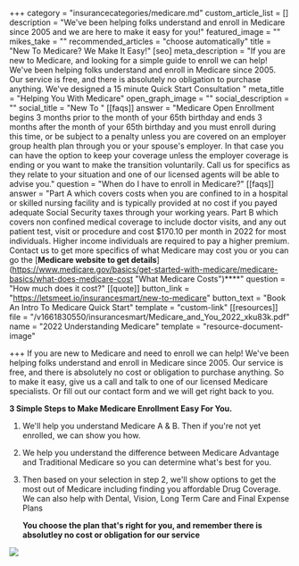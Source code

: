 +++
category = "insurancecategories/medicare.md"
custom_article_list = []
description = "We've been helping folks understand and enroll in Medicare since 2005 and we are here to make it easy for you!"
featured_image = ""
mikes_take = ""
recommended_articles = "choose automatically"
title = "New To Medicare? We Make It Easy!"
[seo]
meta_description = "If you are new to Medicare, and looking for a simple guide to enroll we can help! We've been helping folks understand and enroll in Medicare since 2005. Our service is free, and there is absolutely no obligation to purchase anything. We've designed a 15 minute Quick Start Consultation "
meta_title = "Helping You With Medicare"
open_graph_image = ""
social_description = ""
social_title = "New To "
[[faqs]]
answer = "Medicare Open Enrollment begins 3 months prior to the month of your 65th birthday and ends 3 months after the month of your 65th birthday and you must enroll during this time, or be subject to a penalty unless you are covered on an employer group health plan through you or your spouse's employer. In that case you can have the option to keep your coverage unless the employer coverage is ending or you want to make the transition voluntarily.  Call us for specifics as they relate to your situation and one of our licensed agents will be able to advise you."
question = "When do I have to enroll in Medicare?"
[[faqs]]
answer = "Part A which covers costs when you are confined to in a hospital or skilled nursing facility and is typically provided at no cost if you payed adequate Social Security taxes through your working years.  Part B which covers non confined medical coverage to include doctor visits, and any out patient test, visit or procedure and cost $170.10 per month in 2022 for most individuals.  Higher income individuals are required to pay a higher premium.  Contact us to get more specifics of what Medicare may cost you or you can go the [**Medicare website to get details**](https://www.medicare.gov/basics/get-started-with-medicare/medicare-basics/what-does-medicare-cost \"What Medicare Costs\")****"
question = "How much does it cost?"
[[quote]]
button_link = "https://letsmeet.io/insurancesmart/new-to-medicare"
button_text = "Book An Intro To Medicare Quick Start"
template = "custom-link"
[[resources]]
file = "/v1661830550/insurancesmart/Medicare_and_You_2022_xku83k.pdf"
name = "2022 Understanding Medicare"
template = "resource-document-image"

+++
If you are new to Medicare and need to enroll we can help! We've been helping folks understand and enroll in Medicare since 2005. Our service is free, and there is absolutely no cost or obligation to purchase anything. So to make it easy, give us a call and talk to one of our licensed Medicare specialists. Or fill out our contact form and we will get right back to you.

**3 Simple Steps to Make Medicare Enrollment Easy For You.**

1. We'll help you understand Medicare A & B. Then if you're not yet enrolled, we can show you how.
2. We help you understand the difference between Medicare Advantage and Traditional Medicare so you can determine what's best for you.
3. Then based on your selection in step 2, we'll show options to get the most out of Medicare including finding you affordable Drug Coverage. We can also help with Dental, Vision, Long Term Care and Final Expense Plans

   **You choose the plan that's right for you, and remember there is absolutley no cost or obligation for our service**

[![](https://res.cloudinary.com/modii/v1612839179/insurancesmart/Medicare_What_s_Covered_App_For_Ipad_mhimfe.jpg)](https://apps.apple.com/us/app/whats-covered/id1444143600 "Understanding Medicare Apple App")